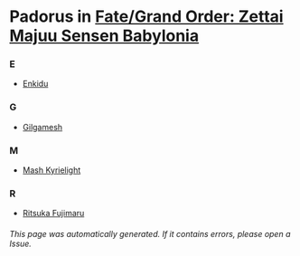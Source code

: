 # Padorus in [Fate/Grand Order: Zettai Majuu Sensen Babylonia](https://myanimelist.net/anime/38084/Fate_Grand_Order__Zettai_Majuu_Sensen_Babylonia)

### E
* [Enkidu](https://github.com/shadow578/Project-Padoru/blob/master/table-of-contents/characters/Enkidu.md)

### G
* [Gilgamesh](https://github.com/shadow578/Project-Padoru/blob/master/table-of-contents/characters/Gilgamesh.md)

### M
* [Mash Kyrielight](https://github.com/shadow578/Project-Padoru/blob/master/table-of-contents/characters/MashKyrielight.md)

### R
* [Ritsuka Fujimaru](https://github.com/shadow578/Project-Padoru/blob/master/table-of-contents/characters/RitsukaFujimaru.md)

###### This page was automatically generated. If it contains errors, please open a Issue.
